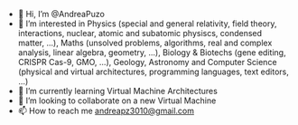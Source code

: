 - 👋 Hi, I’m @AndreaPuzo
- 👀 I’m interested in Physics (special and general relativity, field theory, interactions, nuclear, atomic and subatomic physiscs, condensed matter, ...), Maths (unsolved problems, algorithms, real and complex analysis, linear algebra, geometry, ...), Biology & Biotechs (gene editing, CRISPR Cas-9, GMO, ...), Geology, Astronomy and Computer Science (physical and virtual architectures, programming languages, text editors, ...)
- 🌱 I’m currently learning Virtual Machine Architectures
- 💞️ I’m looking to collaborate on a new Virtual Machine
- 📫 How to reach me andreapz3010@gmail.com

<!---
AndreaPuzo/AndreaPuzo is a ✨ special ✨ repository because its `README.md` (this file) appears on your GitHub profile.
You can click the Preview link to take a look at your changes.
--->
